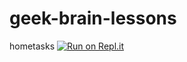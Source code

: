 # geek-brain-lessons
hometasks
[![Run on Repl.it](https://repl.it/badge/github/Sultan-Assipov/geek-brain-lessons)](https://repl.it/github/Sultan-Assipov/geek-brain-lessons)